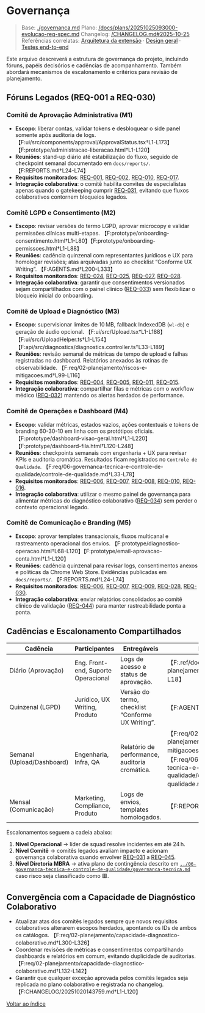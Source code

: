 <!-- req/02-planejamento/governanca.md -->
# Governança

> Base: [./governanca.md](./governanca.md)
> Plano: [/docs/plans/20251025093000-evolucao-req-spec.md](/docs/plans/20251025093000-evolucao-req-spec.md)
> Changelog: [/CHANGELOG.md#2025-10-25](/CHANGELOG.md#2025-10-25)
> Referências correlatas: [Arquitetura da extensão](/req/01-arquitetura/arquitetura-da-extensao-spec.md) · [Design geral](/req/02-design/design-geral-spec.md) · [Testes end-to-end](/req/04-testes-e-validacao/testes-end-to-end-spec.md)

Este arquivo descreverá a estrutura de governança do projeto, incluindo fóruns, papéis decisórios e cadências de acompanhamento.
Também abordará mecanismos de escalonamento e critérios para revisão de planejamento.

## Fóruns Legados (REQ-001 a REQ-030)

### Comitê de Aprovação Administrativa (M1)
- **Escopo**: liberar contas, validar tokens e desbloquear o side panel somente após auditoria de logs. 【F:ui/src/components/approval/ApprovalStatus.tsx†L1-L173】【F:prototype/administracao-liberacao.html†L1-L120】
- **Reuniões**: stand-up diário até estabilização do fluxo, seguido de checkpoint semanal documentado em `docs/reports/`. 【F:REPORTS.md†L24-L74】
- **Requisitos monitorados**: [REQ-001](requisitos-spec.md#req-001), [REQ-002](requisitos-spec.md#req-002), [REQ-010](requisitos-spec.md#req-010), [REQ-017](requisitos-spec.md#req-017).
- **Integração colaborativa**: o comitê habilita convites de especialistas apenas quando o gatekeeping cumprir [REQ-031](requisitos-spec.md#req-031), evitando que fluxos colaborativos contornem bloqueios legados.

### Comitê LGPD e Consentimento (M2)
- **Escopo**: revisar versões do termo LGPD, aprovar microcopy e validar permissões clínicas multi-etapas. 【F:prototype/onboarding-consentimento.html†L1-L80】【F:prototype/onboarding-permissoes.html†L1-L88】
- **Reuniões**: cadência quinzenal com representantes jurídicos e UX para homologar revisões; atas arquivadas junto ao checklist “Conforme UX Writing”. 【F:AGENTS.md†L200-L333】
- **Requisitos monitorados**: [REQ-024](requisitos-spec.md#req-024), [REQ-025](requisitos-spec.md#req-025), [REQ-027](requisitos-spec.md#req-027), [REQ-028](requisitos-spec.md#req-028).
- **Integração colaborativa**: garantir que consentimentos versionados sejam compartilhados com o painel clínico ([REQ-033](requisitos-spec.md#req-033)) sem flexibilizar o bloqueio inicial do onboarding.

### Comitê de Upload e Diagnóstico (M3)
- **Escopo**: supervisionar limites de 10 MB, fallback IndexedDB (`wl-db`) e geração de áudio opcional. 【F:ui/src/Upload.tsx†L1-L188】【F:ui/src/UploadHelper.ts†L1-L154】【F:api/src/diagnostics/diagnostics.controller.ts†L33-L189】
- **Reuniões**: revisão semanal de métricas de tempo de upload e falhas registradas no dashboard. Relatórios anexados às rotinas de observabilidade. 【F:req/02-planejamento/riscos-e-mitigacoes.md†L99-L116】
- **Requisitos monitorados**: [REQ-004](requisitos-spec.md#req-004), [REQ-005](requisitos-spec.md#req-005), [REQ-011](requisitos-spec.md#req-011), [REQ-015](requisitos-spec.md#req-015).
- **Integração colaborativa**: compartilhar filas e métricas com o workflow médico ([REQ-032](requisitos-spec.md#req-032)) mantendo os alertas herdados de performance.

### Comitê de Operações e Dashboard (M4)
- **Escopo**: validar métricas, estados vazios, ações contextuais e tokens de branding 60-30-10 em linha com os protótipos oficiais. 【F:prototype/dashboard-visao-geral.html†L1-L220】【F:prototype/dashboard-fila.html†L120-L248】
- **Reuniões**: checkpoints semanais com engenharia + UX para revisar KPIs e auditoria cromática. Resultados ficam registrados no `Controle de Qualidade`. 【F:req/06-governanca-tecnica-e-controle-de-qualidade/controle-de-qualidade.md†L33-L78】
- **Requisitos monitorados**: [REQ-006](requisitos-spec.md#req-006), [REQ-007](requisitos-spec.md#req-007), [REQ-008](requisitos-spec.md#req-008), [REQ-010](requisitos-spec.md#req-010), [REQ-016](requisitos-spec.md#req-016).
- **Integração colaborativa**: utilizar o mesmo painel de governança para alimentar métricas do diagnóstico colaborativo ([REQ-034](requisitos-spec.md#req-034)) sem perder o contexto operacional legado.

### Comitê de Comunicação e Branding (M5)
- **Escopo**: aprovar templates transacionais, fluxos multicanal e rastreamento operacional dos envios. 【F:prototype/diagnostico-operacao.html†L68-L120】【F:prototype/email-aprovacao-conta.html†L1-L120】
- **Reuniões**: cadência quinzenal para revisar logs, consentimentos anexos e políticas da Chrome Web Store. Evidências publicadas em `docs/reports/`. 【F:REPORTS.md†L24-L74】
- **Requisitos monitorados**: [REQ-006](requisitos-spec.md#req-006), [REQ-007](requisitos-spec.md#req-007), [REQ-009](requisitos-spec.md#req-009), [REQ-028](requisitos-spec.md#req-028), [REQ-030](requisitos-spec.md#req-030).
- **Integração colaborativa**: enviar relatórios consolidados ao comitê clínico de validação ([REQ-044](requisitos-spec.md#req-044)) para manter rastreabilidade ponta a ponta.

## Cadências e Escalonamento Compartilhados

| Cadência | Participantes | Entregáveis | Referências |
| --- | --- | --- | --- |
| Diário (Aprovação) | Eng. Front-end, Suporte Operacional | Logs de acesso e status de aprovação. | 【F:.ref/docs/wiki/02-planejamento/milestones.md†L8-L18】 |
| Quinzenal (LGPD) | Jurídico, UX Writing, Produto | Versão do termo, checklist “Conforme UX Writing”. | 【F:AGENTS.md†L200-L333】 |
| Semanal (Upload/Dashboard) | Engenharia, Infra, QA | Relatório de performance, auditoria cromática. | 【F:req/02-planejamento/riscos-e-mitigacoes.md†L99-L116】【F:req/06-governanca-tecnica-e-controle-de-qualidade/controle-de-qualidade.md†L33-L78】 |
| Mensal (Comunicação) | Marketing, Compliance, Produto | Logs de envios, templates homologados. | 【F:REPORTS.md†L24-L74】 |

Escalonamentos seguem a cadeia abaixo:
1. **Nível Operacional** → líder de squad resolve incidentes em até 24 h.
2. **Nível Comitê** → comitês legados avaliam impacto e acionam governança colaborativa quando envolver [REQ-031](requisitos-spec.md#req-031) a [REQ-045](requisitos-spec.md#req-045).
3. **Nível Diretoria MBRA** → ativa plano de contingência descrito em [`../06-governanca-tecnica-e-controle-de-qualidade/governanca-tecnica.md`](../06-governanca-tecnica-e-controle-de-qualidade/governanca-tecnica-spec.md) caso risco seja classificado como 🟥.

## Convergência com a Capacidade de Diagnóstico Colaborativo

- Atualizar atas dos comitês legados sempre que novos requisitos colaborativos alterarem escopos herdados, apontando os IDs de ambos os catálogos. 【F:req/02-planejamento/capacidade-diagnostico-colaborativo.md†L300-L326】
- Coordenar revisões de métricas e consentimentos compartilhando dashboards e relatórios em comum, evitando duplicidade de auditorias. 【F:req/02-planejamento/capacidade-diagnostico-colaborativo.md†L132-L142】
- Garantir que qualquer exceção aprovada pelos comitês legados seja replicada no plano colaborativo e registrada no changelog. 【F:CHANGELOG/20251020143759.md†L1-L120】

[Voltar ao índice](README-spec.md)
